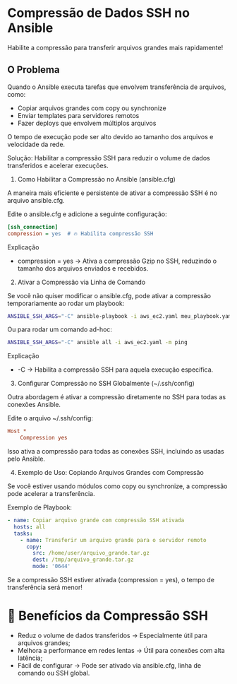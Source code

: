 # Compressão de Dados SSH no Ansible

Habilite a compressão para transferir arquivos grandes mais rapidamente!

## O Problema

Quando o Ansible executa tarefas que envolvem transferência de arquivos, como:
- Copiar arquivos grandes com copy ou synchronize  
- Enviar templates para servidores remotos  
- Fazer deploys que envolvem múltiplos arquivos  

O tempo de execução pode ser alto devido ao tamanho dos arquivos e velocidade da rede.  

Solução: Habilitar a compressão SSH para reduzir o volume de dados transferidos e acelerar execuções.

1. Como Habilitar a Compressão no Ansible (ansible.cfg)

A maneira mais eficiente e persistente de ativar a compressão SSH é no arquivo ansible.cfg.

Edite o ansible.cfg e adicione a seguinte configuração:
```ini
[ssh_connection]
compression = yes  # 🔥 Habilita compressão SSH
```

Explicação
- compression = yes → Ativa a compressão Gzip no SSH, reduzindo o tamanho dos arquivos enviados e recebidos.  

2. Ativar a Compressão via Linha de Comando

Se você não quiser modificar o ansible.cfg, pode ativar a compressão temporariamente ao rodar um playbook:
```bash
ANSIBLE_SSH_ARGS="-C" ansible-playbook -i aws_ec2.yaml meu_playbook.yaml
```

Ou para rodar um comando ad-hoc:
```bash
ANSIBLE_SSH_ARGS="-C" ansible all -i aws_ec2.yaml -m ping
```

Explicação  
- -C → Habilita a compressão SSH para aquela execução específica.  

3. Configurar Compressão no SSH Globalmente (~/.ssh/config)

Outra abordagem é ativar a compressão diretamente no SSH para todas as conexões Ansible.

Edite o arquivo ~/.ssh/config:
```ini
Host *
    Compression yes
```

Isso ativa a compressão para todas as conexões SSH, incluindo as usadas pelo Ansible.

4. Exemplo de Uso: Copiando Arquivos Grandes com Compressão

Se você estiver usando módulos como copy ou synchronize, a compressão pode acelerar a transferência.

Exemplo de Playbook:
```yaml
- name: Copiar arquivo grande com compressão SSH ativada
  hosts: all
  tasks:
    - name: Transferir um arquivo grande para o servidor remoto
      copy:
        src: /home/user/arquivo_grande.tar.gz
        dest: /tmp/arquivo_grande.tar.gz
        mode: '0644'
```

Se a compressão SSH estiver ativada (compression = yes), o tempo de transferência será menor!

# 🎯 Benefícios da Compressão SSH

- Reduz o volume de dados transferidos → Especialmente útil para arquivos grandes;  
- Melhora a performance em redes lentas → Útil para conexões com alta latência;  
- Fácil de configurar → Pode ser ativado via ansible.cfg, linha de comando ou SSH global.  
